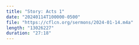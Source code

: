 ```yaml
---
title: "Story: Acts 1"
date: "20240114T100000-0500"
file: "https://cflcn.org/sermons/2024-01-14.m4a"
length: "13026227"
duration: "27:18"
---
```

